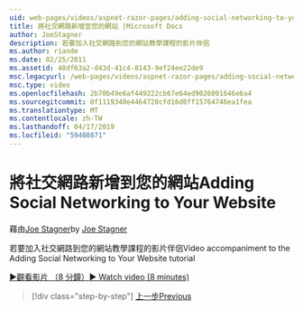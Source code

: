 ```yaml
---
uid: web-pages/videos/aspnet-razor-pages/adding-social-networking-to-your-website
title: 將社交網路新增至您的網站 |Microsoft Docs
author: JoeStagner
description: 若要加入社交網路到您的網站教學課程的影片伴侶
ms.author: riande
ms.date: 02/25/2011
ms.assetid: 48df63a2-d43d-41c4-8143-9ef24ee22de9
msc.legacyurl: /web-pages/videos/aspnet-razor-pages/adding-social-networking-to-your-website
msc.type: video
ms.openlocfilehash: 2b70b49e6af449222cb67e64ed9026091646e6a4
ms.sourcegitcommit: 0f1119340e4464720cfd16d0ff15764746ea1fea
ms.translationtype: MT
ms.contentlocale: zh-TW
ms.lasthandoff: 04/17/2019
ms.locfileid: "59408871"
---
```

# <a name="adding-social-networking-to-your-website"></a><span data-ttu-id="bf42e-103">將社交網路新增到您的網站</span><span class="sxs-lookup"><span data-stu-id="bf42e-103">Adding Social Networking to Your Website</span></span>

<span data-ttu-id="bf42e-104">藉由[Joe Stagner](https://github.com/JoeStagner)</span><span class="sxs-lookup"><span data-stu-id="bf42e-104">by [Joe Stagner](https://github.com/JoeStagner)</span></span>

<span data-ttu-id="bf42e-105">若要加入社交網路到您的網站教學課程的影片伴侶</span><span class="sxs-lookup"><span data-stu-id="bf42e-105">Video accompaniment to the Adding Social Networking to Your Website tutorial</span></span>

[<span data-ttu-id="bf42e-106">&#9654;觀看影片 （8 分鐘）</span><span class="sxs-lookup"><span data-stu-id="bf42e-106">&#9654; Watch video (8 minutes)</span></span>](https://channel9.msdn.com/Blogs/ASP-NET-Site-Videos/adding-social-networking-to-your-website)

> [!div class="step-by-step"]
> [<span data-ttu-id="bf42e-107">上一步</span><span class="sxs-lookup"><span data-stu-id="bf42e-107">Previous</span></span>](adding-search-to-your-web-site.md)

